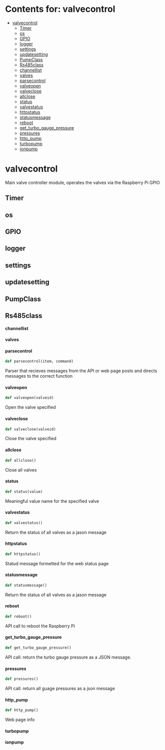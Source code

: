# Contents for: valvecontrol

* [valvecontrol](#valvecontrol)
  * [Timer](#valvecontrol.Timer)
  * [os](#valvecontrol.os)
  * [GPIO](#valvecontrol.GPIO)
  * [logger](#valvecontrol.logger)
  * [settings](#valvecontrol.settings)
  * [updatesetting](#valvecontrol.updatesetting)
  * [PumpClass](#valvecontrol.PumpClass)
  * [Rs485class](#valvecontrol.Rs485class)
  * [channellist](#valvecontrol.channellist)
  * [valves](#valvecontrol.valves)
  * [parsecontrol](#valvecontrol.parsecontrol)
  * [valveopen](#valvecontrol.valveopen)
  * [valveclose](#valvecontrol.valveclose)
  * [allclose](#valvecontrol.allclose)
  * [status](#valvecontrol.status)
  * [valvestatus](#valvecontrol.valvestatus)
  * [httpstatus](#valvecontrol.httpstatus)
  * [statusmessage](#valvecontrol.statusmessage)
  * [reboot](#valvecontrol.reboot)
  * [get\_turbo\_gauge\_pressure](#valvecontrol.get_turbo_gauge_pressure)
  * [pressures](#valvecontrol.pressures)
  * [http\_pump](#valvecontrol.http_pump)
  * [turbopump](#valvecontrol.turbopump)
  * [ionpump](#valvecontrol.ionpump)

<a id="valvecontrol"></a>

# valvecontrol

Main valve controller module, operates the valves via the Raspberry Pi GPIO

<a id="valvecontrol.Timer"></a>

## Timer

<a id="valvecontrol.os"></a>

## os

<a id="valvecontrol.GPIO"></a>

## GPIO

<a id="valvecontrol.logger"></a>

## logger

<a id="valvecontrol.settings"></a>

## settings

<a id="valvecontrol.updatesetting"></a>

## updatesetting

<a id="valvecontrol.PumpClass"></a>

## PumpClass

<a id="valvecontrol.Rs485class"></a>

## Rs485class

<a id="valvecontrol.channellist"></a>

#### channellist

<a id="valvecontrol.valves"></a>

#### valves

<a id="valvecontrol.parsecontrol"></a>

#### parsecontrol

```python
def parsecontrol(item, command)
```

Parser that recieves messages from the API or web page posts and directs
messages to the correct function

<a id="valvecontrol.valveopen"></a>

#### valveopen

```python
def valveopen(valveid)
```

Open the valve specified

<a id="valvecontrol.valveclose"></a>

#### valveclose

```python
def valveclose(valveid)
```

Close the valve specified

<a id="valvecontrol.allclose"></a>

#### allclose

```python
def allclose()
```

Close all valves

<a id="valvecontrol.status"></a>

#### status

```python
def status(value)
```

Meaningful value name for the specified valve

<a id="valvecontrol.valvestatus"></a>

#### valvestatus

```python
def valvestatus()
```

Return the status of all valves as a jason message

<a id="valvecontrol.httpstatus"></a>

#### httpstatus

```python
def httpstatus()
```

Statud message formetted for the web status page

<a id="valvecontrol.statusmessage"></a>

#### statusmessage

```python
def statusmessage()
```

Return the status of all valves as a jason message

<a id="valvecontrol.reboot"></a>

#### reboot

```python
def reboot()
```

API call to reboot the Raspberry Pi

<a id="valvecontrol.get_turbo_gauge_pressure"></a>

#### get\_turbo\_gauge\_pressure

```python
def get_turbo_gauge_pressure()
```

API call: return the turbo gauge pressure as a JSON message.

<a id="valvecontrol.pressures"></a>

#### pressures

```python
def pressures()
```

API call: return all guage pressures as a json message

<a id="valvecontrol.http_pump"></a>

#### http\_pump

```python
def http_pump()
```

Web page info

<a id="valvecontrol.turbopump"></a>

#### turbopump

<a id="valvecontrol.ionpump"></a>

#### ionpump

